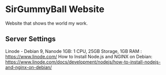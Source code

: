 # SirGummyBall Website

Website that shows the world my work.

## Server Settings

Linode - Debian 9, Nanode 1GB: 1 CPU, 25GB Storage, 1GB RAM
: <https://www.linode.com/>
How to Install Node.js and NGINX on Debian: <https://www.linode.com/docs/development/nodejs/how-to-install-nodejs-and-nginx-on-debian/>
